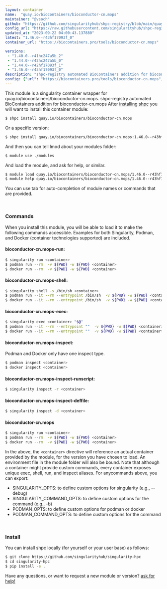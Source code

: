 ```yaml
---
layout: container
name:  "quay.io/biocontainers/bioconductor-cn.mops"
maintainer: "@vsoch"
github: "https://github.com/singularityhub/shpc-registry/blob/main/quay.io/biocontainers/bioconductor-cn.mops/container.yaml"
config_url: "https://raw.githubusercontent.com/singularityhub/shpc-registry/main/quay.io/biocontainers/bioconductor-cn.mops/container.yaml"
updated_at: "2023-09-22 04:00:43.137880"
latest: "1.46.0--r43hf17093f_0"
container_url: "https://biocontainers.pro/tools/bioconductor-cn.mops"

versions:
 - "1.40.0--r41hc247a5b_2"
 - "1.44.0--r42hc247a5b_0"
 - "1.44.0--r42hf17093f_1"
 - "1.46.0--r43hf17093f_0"
description: "shpc-registry automated BioContainers addition for bioconductor-cn.mops"
config: {"url": "https://biocontainers.pro/tools/bioconductor-cn.mops", "maintainer": "@vsoch", "description": "shpc-registry automated BioContainers addition for bioconductor-cn.mops", "latest": {"1.46.0--r43hf17093f_0": "sha256:2db0c91a520fb85adb5883691d0c192bc0885994923ad8b7ceb68e521dedcf82"}, "tags": {"1.40.0--r41hc247a5b_2": "sha256:777a5d495827b8662cfdeebae569fdad085c6a821ca9dd204c67e8370ddd7230", "1.44.0--r42hc247a5b_0": "sha256:099b0d673675d1c99e2c026af289a232843bdb4c3cdb765dd3afe5d035876374", "1.44.0--r42hf17093f_1": "sha256:a8e809283293a94be2100cf7a89b8b46fc0012cc41a156be2c36cf8d46af3894", "1.46.0--r43hf17093f_0": "sha256:2db0c91a520fb85adb5883691d0c192bc0885994923ad8b7ceb68e521dedcf82"}, "docker": "quay.io/biocontainers/bioconductor-cn.mops"}
---
```


This module is a singularity container wrapper for quay.io/biocontainers/bioconductor-cn.mops.
shpc-registry automated BioContainers addition for bioconductor-cn.mops
After [installing shpc](#install) you will want to install this container module:


```bash
$ shpc install quay.io/biocontainers/bioconductor-cn.mops
```

Or a specific version:

```bash
$ shpc install quay.io/biocontainers/bioconductor-cn.mops:1.46.0--r43hf17093f_0
```

And then you can tell lmod about your modules folder:

```bash
$ module use ./modules
```

And load the module, and ask for help, or similar.

```bash
$ module load quay.io/biocontainers/bioconductor-cn.mops/1.46.0--r43hf17093f_0
$ module help quay.io/biocontainers/bioconductor-cn.mops/1.46.0--r43hf17093f_0
```

You can use tab for auto-completion of module names or commands that are provided.

<br>

### Commands

When you install this module, you will be able to load it to make the following commands accessible.
Examples for both Singularity, Podman, and Docker (container technologies supported) are included.

#### bioconductor-cn.mops-run:

```bash
$ singularity run <container>
$ podman run --rm  -v ${PWD} -w ${PWD} <container>
$ docker run --rm  -v ${PWD} -w ${PWD} <container>
```

#### bioconductor-cn.mops-shell:

```bash
$ singularity shell -s /bin/sh <container>
$ podman run --it --rm --entrypoint /bin/sh  -v ${PWD} -w ${PWD} <container>
$ docker run --it --rm --entrypoint /bin/sh  -v ${PWD} -w ${PWD} <container>
```

#### bioconductor-cn.mops-exec:

```bash
$ singularity exec <container> "$@"
$ podman run --it --rm --entrypoint ""  -v ${PWD} -w ${PWD} <container> "$@"
$ docker run --it --rm --entrypoint ""  -v ${PWD} -w ${PWD} <container> "$@"
```

#### bioconductor-cn.mops-inspect:

Podman and Docker only have one inspect type.

```bash
$ podman inspect <container>
$ docker inspect <container>
```

#### bioconductor-cn.mops-inspect-runscript:

```bash
$ singularity inspect -r <container>
```

#### bioconductor-cn.mops-inspect-deffile:

```bash
$ singularity inspect -d <container>
```



#### bioconductor-cn.mops

```bash
$ singularity run <container>
$ podman run --rm  -v ${PWD} -w ${PWD} <container>
$ docker run --rm  -v ${PWD} -w ${PWD} <container>
```


In the above, the `<container>` directive will reference an actual container provided
by the module, for the version you have chosen to load. An environment file in the
module folder will also be bound. Note that although a container
might provide custom commands, every container exposes unique exec, shell, run, and
inspect aliases. For anycommands above, you can export:

 - SINGULARITY_OPTS: to define custom options for singularity (e.g., --debug)
 - SINGULARITY_COMMAND_OPTS: to define custom options for the command (e.g., -b)
 - PODMAN_OPTS: to define custom options for podman or docker
 - PODMAN_COMMAND_OPTS: to define custom options for the command

<br>

### Install

You can install shpc locally (for yourself or your user base) as follows:

```bash
$ git clone https://github.com/singularityhub/singularity-hpc
$ cd singularity-hpc
$ pip install -e .
```

Have any questions, or want to request a new module or version? [ask for help!](https://github.com/singularityhub/singularity-hpc/issues)